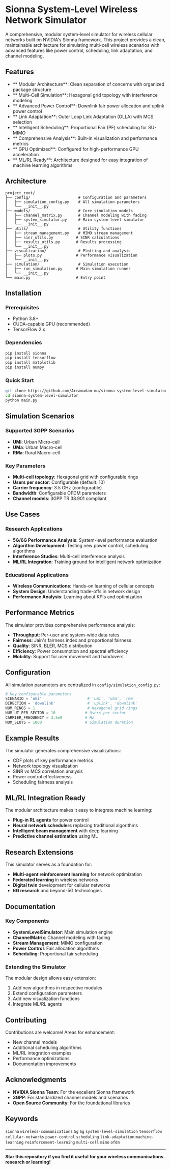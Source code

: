 # Sionna System-Level Wireless Network Simulator

A comprehensive, modular system-level simulator for wireless cellular networks built on NVIDIA's Sionna framework. This project provides a clean, maintainable architecture for simulating multi-cell wireless scenarios with advanced features like power control, scheduling, link adaptation, and channel modeling.

## Features

- ** Modular Architecture**: Clean separation of concerns with organized package structure
- ** Multi-Cell Simulation**: Hexagonal grid topology with interference modeling
- ** Advanced Power Control**: Downlink fair power allocation and uplink power control
- ** Link Adaptation**: Outer Loop Link Adaptation (OLLA) with MCS selection
- ** Intelligent Scheduling**: Proportional Fair (PF) scheduling for SU-MIMO
- ** Comprehensive Analysis**: Built-in visualization and performance metrics
- ** GPU Optimized**: Configured for high-performance GPU acceleration
- ** ML/RL Ready**: Architecture designed for easy integration of machine learning algorithms

##  Architecture

```
project_root/
├── config/                     # Configuration and parameters
│   ├── simulation_config.py    # All simulation parameters
│   └── __init__.py
├── models/                     # Core simulation models
│   ├── channel_matrix.py       # Channel modeling with fading
│   ├── system_simulator.py     # Main system-level simulator
│   └── __init__.py
├── utils/                      # Utility functions
│   ├── stream_management.py    # MIMO stream management
│   ├── sinr_utils.py          # SINR calculations
│   ├── results_utils.py       # Results processing
│   └── __init__.py
├── visualization/              # Plotting and analysis
│   ├── plots.py               # Performance visualization
│   └── __init__.py
├── simulation/                 # Simulation execution
│   ├── run_simulation.py      # Main simulation runner
│   └── __init__.py
└── main.py                    # Entry point
```

##  Installation

### Prerequisites
- Python 3.8+
- CUDA-capable GPU (recommended)
- TensorFlow 2.x

### Dependencies
```bash
pip install sionna
pip install tensorflow
pip install matplotlib
pip install numpy
```

### Quick Start
```bash
git clone https://github.com/Arramadan-mu/sionna-system-level-simulator.git
cd sionna-system-level-simulator
python main.py
```

## Simulation Scenarios

### Supported 3GPP Scenarios
- **UMi**: Urban Micro-cell
- **UMa**: Urban Macro-cell  
- **RMa**: Rural Macro-cell

### Key Parameters
- **Multi-cell topology**: Hexagonal grid with configurable rings
- **Users per sector**: Configurable (default: 10)
- **Carrier frequency**: 3.5 GHz (configurable)
- **Bandwidth**: Configurable OFDM parameters
- **Channel models**: 3GPP TR 38.901 compliant

##  Use Cases

### Research Applications
- **5G/6G Performance Analysis**: System-level performance evaluation
- **Algorithm Development**: Testing new power control, scheduling algorithms
- **Interference Studies**: Multi-cell interference analysis
- **ML/RL Integration**: Training ground for intelligent network optimization

### Educational Applications
- **Wireless Communications**: Hands-on learning of cellular concepts
- **System Design**: Understanding trade-offs in network design
- **Performance Analysis**: Learning about KPIs and optimization

##  Performance Metrics

The simulator provides comprehensive performance analysis:

- **Throughput**: Per-user and system-wide data rates
- **Fairness**: Jain's fairness index and proportional fairness
- **Quality**: SINR, BLER, MCS distribution
- **Efficiency**: Power consumption and spectral efficiency
- **Mobility**: Support for user movement and handovers

##  Configuration

All simulation parameters are centralized in `config/simulation_config.py`:

```python
# Key configurable parameters
SCENARIO = 'umi'                    # 'umi', 'uma', 'rma'
DIRECTION = 'downlink'              # 'uplink', 'downlink'
NUM_RINGS = 1                       # Hexagonal grid rings
NUM_UT_PER_SECTOR = 10             # Users per sector
CARRIER_FREQUENCY = 3.5e9          # Hz
NUM_SLOTS = 1000                   # Simulation duration
```

##  Example Results

The simulator generates comprehensive visualizations:
- CDF plots of key performance metrics
- Network topology visualization
- SINR vs MCS correlation analysis
- Power control effectiveness
- Scheduling fairness analysis

##  ML/RL Integration Ready

The modular architecture makes it easy to integrate machine learning:
- **Plug-in RL agents** for power control
- **Neural network schedulers** replacing traditional algorithms
- **Intelligent beam management** with deep learning
- **Predictive channel estimation** using ML

##  Research Extensions

This simulator serves as a foundation for:
- **Multi-agent reinforcement learning** for network optimization
- **Federated learning** in wireless networks
- **Digital twin** development for cellular networks
- **6G research** and beyond-5G technologies

##  Documentation

### Key Components
- **SystemLevelSimulator**: Main simulation engine
- **ChannelMatrix**: Channel modeling with fading
- **Stream Management**: MIMO configuration
- **Power Control**: Fair allocation algorithms
- **Scheduling**: Proportional fair scheduling

### Extending the Simulator
The modular design allows easy extension:
1. Add new algorithms in respective modules
2. Extend configuration parameters
3. Add new visualization functions
4. Integrate ML/RL agents

##  Contributing

Contributions are welcome! Areas for enhancement:
- New channel models
- Additional scheduling algorithms
- ML/RL integration examples
- Performance optimizations
- Documentation improvements


##  Acknowledgments

- **NVIDIA Sionna Team**: For the excellent Sionna framework
- **3GPP**: For standardized channel models and scenarios
- **Open Source Community**: For the foundational libraries



##  Keywords

`sionna` `wireless-communications` `5g` `6g` `system-level-simulation` `tensorflow` `cellular-networks` `power-control` `scheduling` `link-adaptation` `machine-learning` `reinforcement-learning` `multi-cell` `mimo` `ofdm`

---

 **Star this repository if you find it useful for your wireless communications research or learning!**
